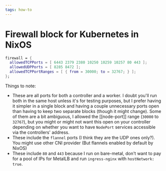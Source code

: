 ```yaml
---
tags: how-to
---
```


# Firewall block for Kubernetes in NixOS
```nix
firewall = {
  allowedTCPPorts = [ 6443 2379 2380 10250 10259 10257 80 443 ];
  allowedUDPPorts = [ 8285 8472 ];
  allowedTCPPortRanges = [ { from = 30000; to = 32767; } ];
};
```

Things to note:
* These are all ports for both a controller and a worker. I doubt you'll run both in the same host unless it's for testing purposes, but I prefer having it simpler in a single block and having a couple unnecessary ports open than having to keep two separate blocks (though it might change). Some of them are a bit ambiguous, I allowed the [[node-port]] range (`30000` to `32767`), but you might or might not want this open on your controller depending on whether you want to have `NodePort` services accessible via the controllers' address.
* These include the `flannel` ports (I think they are the UDP ones only?). You might use other CNI provider (But flannels enabled by default by NixOS)
* These include `80` and `443` because I run on bare-metal, don't want to pay for a pool of IPs for MetalLB and run `ingress-nginx` with `hostNetwork: true`. 
